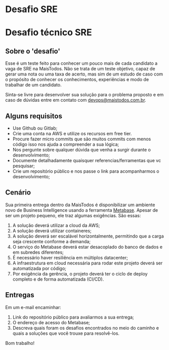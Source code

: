 # Desafio SRE

# Desafio técnico SRE

## Sobre o 'desafio'

Esse é um teste feito para conhecer um  pouco mais de cada candidato a vaga de SRE na MaisTodos. Não se trata de um teste objetivo, capaz de gerar uma nota ou uma taxa de acerto, mas sim de um estudo de caso com o propósito de conhecer os conhecimentos, experiências e modo de trabalhar de um candidato.

Sinta-se livre para desenvolver sua solução para o problema proposto e em caso de dúvidas entre em contato com devops@maistodos.com.br.

## Alguns requisitos

- Use Github ou Gitlab;
- Crie uma conta na AWS e utilize os recursos em free tier.
- Procure fazer micro commits que são muitos commits com menos código isso nos ajuda a compreender a sua lógica;
- Nos pergunte sobre qualquer dúvida que venha a surgir durante o desenvolvimento;
- Documente detalhadamente quaisquer referencias/ferramentas que vc pesquisar;
- Crie um repositório público e nos passe o link para acompanharmos o desenvolvimento;

## Cenário

Sua primeira entrega dentro da MaisTodos é disponibilizar um ambiente novo de Business Intelligence usando a ferramenta [Metabase](https://www.metabase.com/). Apesar de ser um projeto pequeno, ele traz algumas exigências. São essas:

1. A solução deverá utilizar a cloud da AWS;
2. A solução deverá utilizar containeres;
3. A solução deverá ser escalável horizontalmente, permitindo que a carga seja crescente conforme a demanda;
4. O serviço do Metabase deverá estar desacoplado do banco de dados e em subredes diferentes;
5. É necessário haver resiliência em múltiplos datacenter;
6. A infraestrutura em cloud necessária para rodar este projeto deverá ser automatizada por código;
7. Por exigência da gerência, o projeto deverá ter o ciclo de deploy completo e de forma automatizada (CI/CD).

## Entregas

Em um e-mail encaminhar:

1. Link do repositório público para avaliarmos a sua entrega;
2. O endereço de acesso do Metabase;
3. Descreva quais foram os desafios encontrados no meio do caminho e quais a soluções que você trouxe para resolvê-los.

Bom trabalho!